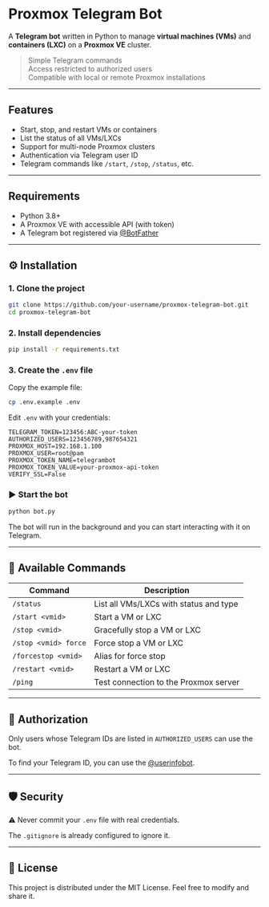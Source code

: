 # Proxmox Telegram Bot

A **Telegram bot** written in Python to manage **virtual machines (VMs)** and **containers (LXC)** on a **Proxmox VE** cluster.

> Simple Telegram commands  
> Access restricted to authorized users  
> Compatible with local or remote Proxmox installations

---

## Features

- Start, stop, and restart VMs or containers  
- List the status of all VMs/LXCs  
- Support for multi-node Proxmox clusters  
- Authentication via Telegram user ID  
- Telegram commands like `/start`, `/stop`, `/status`, etc.

---

## Requirements

- Python 3.8+  
- A Proxmox VE with accessible API (with token)  
- A Telegram bot registered via [@BotFather](https://t.me/BotFather)

---

## ⚙️ Installation

### 1. Clone the project

```bash
git clone https://github.com/your-username/proxmox-telegram-bot.git
cd proxmox-telegram-bot
```

### 2. Install dependencies

```bash
pip install -r requirements.txt
```

### 3. Create the `.env` file

Copy the example file:

```bash
cp .env.example .env
```

Edit `.env` with your credentials:

```dotenv
TELEGRAM_TOKEN=123456:ABC-your-token
AUTHORIZED_USERS=123456789,987654321
PROXMOX_HOST=192.168.1.100
PROXMOX_USER=root@pam
PROXMOX_TOKEN_NAME=telegrambot
PROXMOX_TOKEN_VALUE=your-proxmox-api-token
VERIFY_SSL=False
```

### ▶️ Start the bot

```bash
python bot.py
```

The bot will run in the background and you can start interacting with it on Telegram.

---

## 💬 Available Commands

| Command           | Description                           |
|-------------------|-------------------------------------|
| `/status`         | List all VMs/LXCs with status and type |
| `/start <vmid>`   | Start a VM or LXC                   |
| `/stop <vmid>`    | Gracefully stop a VM or LXC         |
| `/stop <vmid> force` | Force stop a VM or LXC            |
| `/forcestop <vmid>` | Alias for force stop               |
| `/restart <vmid>` | Restart a VM or LXC                 |
| `/ping`           | Test connection to the Proxmox server |

---

## 👤 Authorization

Only users whose Telegram IDs are listed in `AUTHORIZED_USERS` can use the bot.

To find your Telegram ID, you can use the [@userinfobot](https://t.me/userinfobot).

---

## 🛡️ Security

⚠️ Never commit your `.env` file with real credentials.

The `.gitignore` is already configured to ignore it.

---

## 📄 License

This project is distributed under the MIT License. Feel free to modify and share it.
